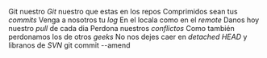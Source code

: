 Git nuestro
*Git* nuestro que estas en los repos
Comprimidos sean tus *commits*
Venga a nosotros tu *log*
En el locala como en el *remote*
Danos hoy nuestro *pull* de cada dia
Perdona nuestros *conflictos*
Como también perdonamos los de otros *geeks*
No nos dejes caer en *detached HEAD*
y libranos de *SVN*
git commit --amend
